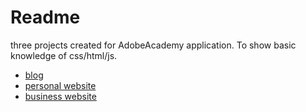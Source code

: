 # Readme

three projects created for AdobeAcademy application. To show basic knowledge of css/html/js.

- [blog](https://dash.generalassemb.ly/_Nina_/build-your-own-blog-theme)
- [personal website](https://dash.generalassemb.ly/_Nina_/build-your-own-personal-website)
- [business website](https://dash.generalassemb.ly/_Nina_/build-your-own-business-website)
